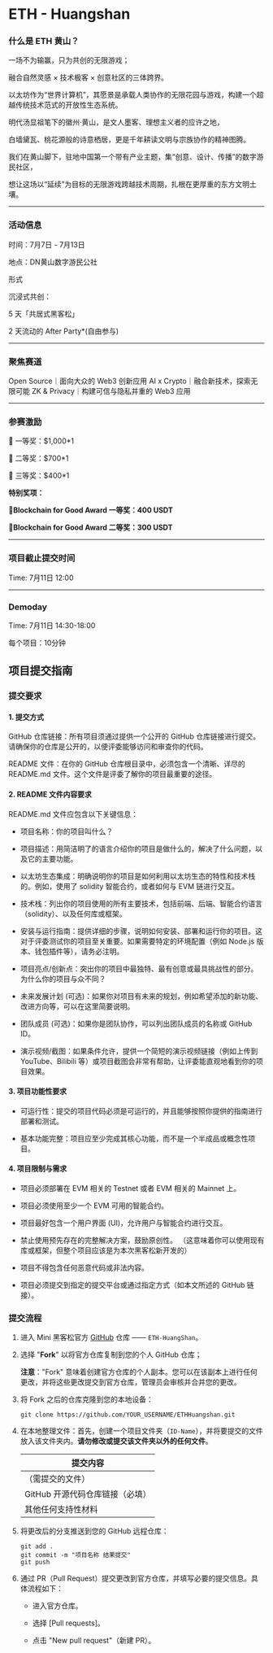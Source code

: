 # ETH - Huangshan
### 什么是 ETH 黄山？

一场不为输赢，只为共创的无限游戏；

融合自然灵感 × 技术极客 × 创意社区的三体跨界。

以太坊作为“世界计算机”，其愿景是承载人类协作的无限花园与游戏，构建一个超越传统技术范式的开放性生态系统。

明代汤显祖笔下的徽州·黄山，是文人墨客、理想主义者的应许之地，

白墙黛瓦、桃花源般的诗意栖居，更是千年耕读文明与宗族协作的精神图腾。

我们在黄山脚下，驻地中国第一个带有产业主题，集“创意、设计、传播”的数字游民社区，

想让这场以“延续”为目标的无限游戏跨越技术周期，扎根在更厚重的东方文明土壤。

---

### 活动信息

时间：7月7日 - 7月13日

地点：DN黄山数字游民公社

形式

沉浸式共创：

5 天「共居式黑客松」

2 天流动的 After Party*(自由参与)

---

### 聚焦赛道

Open Source｜面向大众的 Web3 创新应用
AI x Crypto｜融合新技术，探索无限可能
ZK & Privacy｜构建可信与隐私并重的 Web3 应用

---

### 参赛激励

🥇 一等奖：$1,000*1

🥈 二等奖：$700*1

🥉 三等奖：$400*1

**特别奖项：**

🥇**Blockchain for Good Award 一等奖：400 USDT**

🥈**Blockchain for Good Award 二等奖：300 USDT**

---

### 项目截止提交时间
Time: 7月11日 12:00

---

### Demoday 
Time: 7月11日 14:30-18:00

每个项目：10分钟



## 项目提交指南

### 提交要求

#### 1. 提交方式
GitHub 仓库链接：所有项目须通过提供一个公开的 GitHub 仓库链接进行提交。请确保你的仓库是公开的，以便评委能够访问和审查你的代码。

README 文件：在你的 GitHub 仓库根目录中，必须包含一个清晰、详尽的 README.md 文件。这个文件是评委了解你的项目最重要的途径。

#### 2. README 文件内容要求
README.md 文件应包含以下关键信息：

- 项目名称：你的项目叫什么？

- 项目描述：用简洁明了的语言介绍你的项目是做什么的，解决了什么问题，以及它的主要功能。

- 以太坊生态集成：明确说明你的项目是如何利用以太坊生态的特性和技术栈的。例如，使用了 solidity 智能合约，或者如何与 EVM 链进行交互。

- 技术栈：列出你的项目使用的所有主要技术，包括前端、后端、智能合约语言（solidity）、以及任何库或框架。

- 安装与运行指南：提供详细的步骤，说明如何安装、部署和运行你的项目。这对于评委测试你的项目至关重要。如果需要特定的环境配置（例如 Node.js 版本、钱包插件等），请务必注明。

- 项目亮点/创新点：突出你的项目中最独特、最有创意或最具挑战性的部分。为什么你的项目与众不同？

- 未来发展计划 (可选)：如果你对项目有未来的规划，例如希望添加的新功能、改进方向等，可以在这里简要说明。

- 团队成员 (可选)：如果你是团队协作，可以列出团队成员的名称或 GitHub ID。

- 演示视频/截图：如果条件允许，提供一个简短的演示视频链接（例如上传到 YouTube、Bilibili 等）或项目截图会非常有帮助，让评委能直观地看到你的项目效果。

#### 3. 项目功能性要求
- 可运行性：提交的项目代码必须是可运行的，并且能够按照你提供的指南进行部署和测试。

- 基本功能完整：项目应至少完成其核心功能，而不是一个半成品或概念性项目。

#### 4. 项目限制与需求

- 项目必须部署在 EVM 相关的 Testnet 或者 EVM 相关的 Mainnet 上。

- 项目必须使用至少一个 EVM 可用的智能合约。 

- 项目最好包含一个用户界面 (UI)，允许用户与智能合约进行交互。

- 禁止使用预先存在的完整解决方案，鼓励原创性。 （这意味着你可以使用现有库或框架，但整个项目应该是为本次黑客松新开发的）

- 项目不得包含任何恶意代码或非法内容。

- 项目必须提交到指定的提交平台或通过指定方式（如本文所述的 GitHub 链接）。

### 提交流程

1. 进入 Mini 黑客松官方 [GitHub](https://github.com/KeyMap-CC/ETHHuangshan) 仓库 —— `ETH-HuangShan`。

2. 选择 "**Fork**" 以将官方仓库复制到您的个人 GitHub 仓库；

   **注意**："Fork" 意味着创建官方仓库的个人副本。您可以在该副本上进行任何更改，并将这些更改提交到官方仓库，管理员会审核并合并您的更改。

3. 将 Fork 之后的仓库克隆到您的本地设备：

   ```
   git clone https://github.com/YOUR_USERNAME/ETHHuangshan.git
   ```

4. 在本地整理文件：首先，创建一个项目文件夹（`ID-Name`），并将要提交的文件放入该文件夹内。**请勿修改或提交该文件夹以外的任何文件**。

   | 提交内容                                                                                                                   |
   | ------------------------------------------------------------------------------------------------------------------------- |
   | （需提交的文件）                                                                                                          |
   | GitHub 开源代码仓库链接（必填）                                                                                                         |
   | 其他任何支持性材料                                                                                                       |

6. 将更改后的分支推送到您的 GitHub 远程仓库：

   ```
   git add .
   git commit -m "项目名称 结果提交"
   git push
   ```

7. 通过 PR（Pull Request）提交更改到官方仓库，并填写必要的提交信息。具体流程如下：

   - 进入官方仓库。

   - 选择 [Pull requests]。

   - 点击 "New pull request"（新建 PR）。

